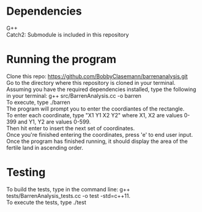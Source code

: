 # Dependencies

G++  
Catch2: Submodule is included in this repository


# Running the program

Clone this repo: https://github.com/BobbyClasemann/barrenanalysis.git  
Go to the directory where this repository is cloned in your terminal.  
Assuming you have the required dependencies installed, type the following in your terminal: 
  g++ src/BarrenAnalysis.cc -o barren  
To execute, type ./barren     
The program will prompt you to enter the coordiantes of the rectangle.  
To enter each coordinate, type "X1 Y1 X2 Y2"  where X1, X2 are values 0-399 and Y1, Y2 are values 0-599.  
Then hit enter to insert the next set of coordinates.  
Once you're finished entering the coordinates, press 'e' to end user input. 
Once the program has finished running, it should display the area of the fertile land in ascending order.  

# Testing

To build the tests, type in the command line: g++ tests/BarrenAnalysis_tests.cc -o test -std=c++11.  
To execute the tests, type ./test    
